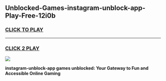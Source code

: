 
## Unblocked-Games-instagram-unblock-app-Play-Free-12i0b
<h3>
<a href="https://premium76.site?title=instagram-unblock-app&ref=18A1">CLICK TO PLAY</a></h3>
<hr>

<h3>
<a href="https://premium76.site?title=instagram-unblock-app&ref=18A1">CLICK 2 PLAY</a>
  
</h3>

<a href="https://premium76.site?title=instagram-unblock-app&ref=18A1"><img src="https://clearcache.store/games.png"></a>


**instagram-unblock-app games unblocked: Your Gateway to Fun and Accessible Online Gaming**

